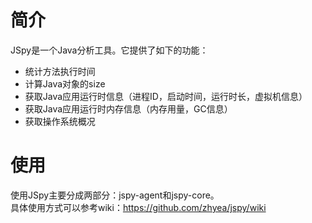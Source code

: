 # 简介  
JSpy是一个Java分析工具。它提供了如下的功能：  
* 统计方法执行时间
* 计算Java对象的size
* 获取Java应用运行时信息（进程ID，启动时间，运行时长，虚拟机信息）
* 获取Java应用运行时内存信息（内存用量，GC信息）
* 获取操作系统概况


# 使用  
使用JSpy主要分成两部分：jspy-agent和jspy-core。  
具体使用方式可以参考wiki：https://github.com/zhyea/jspy/wiki




